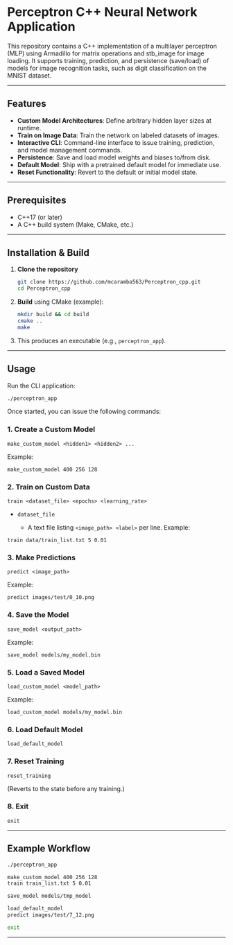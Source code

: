 # Perceptron C++ Neural Network Application

This repository contains a C++ implementation of a multilayer perceptron (MLP) using Armadillo for matrix operations and stb\_image for image loading. It supports training, prediction, and persistence (save/load) of models for image recognition tasks, such as digit classification on the MNIST dataset.

---

## Features

* **Custom Model Architectures**: Define arbitrary hidden layer sizes at runtime.
* **Train on Image Data**: Train the network on labeled datasets of images.
* **Interactive CLI**: Command-line interface to issue training, prediction, and model management commands.
* **Persistence**: Save and load model weights and biases to/from disk.
* **Default Model**: Ship with a pretrained default model for immediate use.
* **Reset Functionality**: Revert to the default or initial model state.

---

## Prerequisites

* C++17 (or later)
* A C++ build system (Make, CMake, etc.)

---

## Installation & Build

1. **Clone the repository**

   ```bash
   git clone https://github.com/mcaramba563/Perceptron_cpp.git
   cd Perceptron_cpp
   ```

2. **Build** using CMake (example):

   ```bash
   mkdir build && cd build
   cmake ..
   make
   ```

3. This produces an executable (e.g., `perceptron_app`).

---

## Usage

Run the CLI application:

```bash
./perceptron_app
```

Once started, you can issue the following commands:

### 1. Create a Custom Model

```
make_custom_model <hidden1> <hidden2> ...
```

Example:

```
make_custom_model 400 256 128
```

### 2. Train on Custom Data

```
train <dataset_file> <epochs> <learning_rate>
```

* `dataset_file`

  * A text file listing `<image_path> <label>` per line.
    Example:

```
train data/train_list.txt 5 0.01
```

### 3. Make Predictions

```
predict <image_path>
```

Example:

```
predict images/test/0_10.png
```

### 4. Save the Model

```
save_model <output_path>
```

Example:

```
save_model models/my_model.bin
```

### 5. Load a Saved Model

```
load_custom_model <model_path>
```

Example:

```
load_custom_model models/my_model.bin
```

### 6. Load Default Model

```
load_default_model
```

### 7. Reset Training

```
reset_training
```

(Reverts to the state before any training.)

### 8. Exit

```
exit
```

---

## Example Workflow

```bash
./perceptron_app

make_custom_model 400 256 128
train train_list.txt 5 0.01

save_model models/tmp_model

load_default_model
predict images/test/7_12.png

exit
```

---
